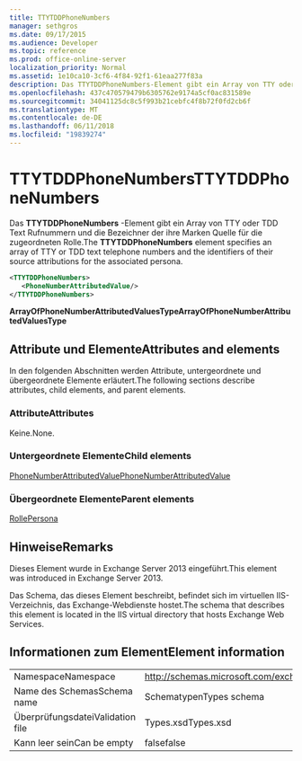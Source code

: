 ```yaml
---
title: TTYTDDPhoneNumbers
manager: sethgros
ms.date: 09/17/2015
ms.audience: Developer
ms.topic: reference
ms.prod: office-online-server
localization_priority: Normal
ms.assetid: 1e10ca10-3cf6-4f84-92f1-61eaa277f83a
description: Das TTYTDDPhoneNumbers-Element gibt ein Array von TTY oder TDD Text Rufnummern und die Bezeichner der ihre Marken Quelle für die zugeordneten Rolle.
ms.openlocfilehash: 437c470579479b6305762e9174a5cf0ac831589e
ms.sourcegitcommit: 34041125dc8c5f993b21cebfc4f8b72f0fd2cb6f
ms.translationtype: MT
ms.contentlocale: de-DE
ms.lasthandoff: 06/11/2018
ms.locfileid: "19839274"
---
```

# <a name="ttytddphonenumbers"></a><span data-ttu-id="c798a-103">TTYTDDPhoneNumbers</span><span class="sxs-lookup"><span data-stu-id="c798a-103">TTYTDDPhoneNumbers</span></span>

<span data-ttu-id="c798a-104">Das **TTYTDDPhoneNumbers** -Element gibt ein Array von TTY oder TDD Text Rufnummern und die Bezeichner der ihre Marken Quelle für die zugeordneten Rolle.</span><span class="sxs-lookup"><span data-stu-id="c798a-104">The **TTYTDDPhoneNumbers** element specifies an array of TTY or TDD text telephone numbers and the identifiers of their source attributions for the associated persona.</span></span> 
  
```XML
<TTYTDDPhoneNumbers>
   <PhoneNumberAttributedValue/>
</TTYTDDPhoneNumbers>
```

 <span data-ttu-id="c798a-105">**ArrayOfPhoneNumberAttributedValuesType**</span><span class="sxs-lookup"><span data-stu-id="c798a-105">**ArrayOfPhoneNumberAttributedValuesType**</span></span>
## <a name="attributes-and-elements"></a><span data-ttu-id="c798a-106">Attribute und Elemente</span><span class="sxs-lookup"><span data-stu-id="c798a-106">Attributes and elements</span></span>

<span data-ttu-id="c798a-107">In den folgenden Abschnitten werden Attribute, untergeordnete und übergeordnete Elemente erläutert.</span><span class="sxs-lookup"><span data-stu-id="c798a-107">The following sections describe attributes, child elements, and parent elements.</span></span>
  
### <a name="attributes"></a><span data-ttu-id="c798a-108">Attribute</span><span class="sxs-lookup"><span data-stu-id="c798a-108">Attributes</span></span>

<span data-ttu-id="c798a-109">Keine.</span><span class="sxs-lookup"><span data-stu-id="c798a-109">None.</span></span>
  
### <a name="child-elements"></a><span data-ttu-id="c798a-110">Untergeordnete Elemente</span><span class="sxs-lookup"><span data-stu-id="c798a-110">Child elements</span></span>

[<span data-ttu-id="c798a-111">PhoneNumberAttributedValue</span><span class="sxs-lookup"><span data-stu-id="c798a-111">PhoneNumberAttributedValue</span></span>](phonenumberattributedvalue.md)
  
### <a name="parent-elements"></a><span data-ttu-id="c798a-112">Übergeordnete Elemente</span><span class="sxs-lookup"><span data-stu-id="c798a-112">Parent elements</span></span>

[<span data-ttu-id="c798a-113">Rolle</span><span class="sxs-lookup"><span data-stu-id="c798a-113">Persona</span></span>](persona.md)
  
## <a name="remarks"></a><span data-ttu-id="c798a-114">Hinweise</span><span class="sxs-lookup"><span data-stu-id="c798a-114">Remarks</span></span>

<span data-ttu-id="c798a-115">Dieses Element wurde in Exchange Server 2013 eingeführt.</span><span class="sxs-lookup"><span data-stu-id="c798a-115">This element was introduced in Exchange Server 2013.</span></span>
  
<span data-ttu-id="c798a-116">Das Schema, das dieses Element beschreibt, befindet sich im virtuellen IIS-Verzeichnis, das Exchange-Webdienste hostet.</span><span class="sxs-lookup"><span data-stu-id="c798a-116">The schema that describes this element is located in the IIS virtual directory that hosts Exchange Web Services.</span></span>
  
## <a name="element-information"></a><span data-ttu-id="c798a-117">Informationen zum Element</span><span class="sxs-lookup"><span data-stu-id="c798a-117">Element information</span></span>

|||
|:-----|:-----|
|<span data-ttu-id="c798a-118">Namespace</span><span class="sxs-lookup"><span data-stu-id="c798a-118">Namespace</span></span>  <br/> |http://schemas.microsoft.com/exchange/services/2006/types  <br/> |
|<span data-ttu-id="c798a-119">Name des Schemas</span><span class="sxs-lookup"><span data-stu-id="c798a-119">Schema name</span></span>  <br/> |<span data-ttu-id="c798a-120">Schematypen</span><span class="sxs-lookup"><span data-stu-id="c798a-120">Types schema</span></span>  <br/> |
|<span data-ttu-id="c798a-121">Überprüfungsdatei</span><span class="sxs-lookup"><span data-stu-id="c798a-121">Validation file</span></span>  <br/> |<span data-ttu-id="c798a-122">Types.xsd</span><span class="sxs-lookup"><span data-stu-id="c798a-122">Types.xsd</span></span>  <br/> |
|<span data-ttu-id="c798a-123">Kann leer sein</span><span class="sxs-lookup"><span data-stu-id="c798a-123">Can be empty</span></span>  <br/> |<span data-ttu-id="c798a-124">false</span><span class="sxs-lookup"><span data-stu-id="c798a-124">false</span></span>  <br/> |
   


